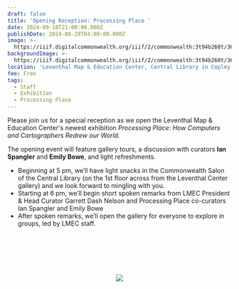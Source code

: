```yaml
---
draft: false
title: 'Opening Reception: Processing Place '
date: 2024-09-18T21:00:00.000Z
publishDate: 2024-08-28T04:00:00.000Z
image: >-
  https://iiif.digitalcommonwealth.org/iiif/2/commonwealth:3t94b260t/362,658,7828,5421/1200,/0/default.jpg
backgroundImage: >-
  https://iiif.digitalcommonwealth.org/iiif/2/commonwealth:3t94b260t/362,658,7828,5421/1200,/0/default.jpg
location: 'Leventhal Map & Education Center, Central Library in Copley Square'
fee: Free
tags:
  - Staff
  - Exhibition
  - Processing Place
---
```


Please join us for a special reception as we open the Leventhal Map & Education Center's newest exhibition *Processing Place: How Computers and Cartographers Redrew our World.*

The opening event will feature gallery tours, a discussion with curators **Ian Spangler** and **Emily Bowe**, and light refreshments.

* Beginning at 5 pm, we’ll have light snacks in the Commonwealth Salon of the Central Library (on the 1st floor across from the Leventhal Center gallery) and we look forward to mingling with you. 
* Starting at 6 pm, we’ll begin short spoken remarks from LMEC President & Head Curator Garrett Dash Nelson and Processing Place co-curators Ian Spangler and Emily Bowe
* After spoken remarks, we’ll open the gallery for everyone to explore in groups, led by LMEC staff. 


<link href="https://widgets.ticketleap.com/v2/widget.css" media="screen" rel="stylesheet" type="text/css" /><script src="https://widgets.ticketleap.com/v2/widget.js" type="text/javascript"></script><div id="tl-widget-wrapper-4fdc921d-c9d2-440d-87d0-ee54e3df14d7"><script type="text/javascript">tl_widget.update_widget("https://bplmaps.ticketleap.com/widget/v2/", "4fdc921d-c9d2-440d-87d0-ee54e3df14d7", "events=opening-reception-processing-place&accent_color=#00578c");</script><!--[if IE 6]><div style="display:none"><![endif]--><div style="width: 100%; display: table; height: 200px;"><div style="display: table-cell; vertical-align: middle; text-align: center;"><img src="https://widgets.ticketleap.com/v2/loading.gif" /></div></div><!--[if IE 6]></div><![endif]--></div><input type="hidden" id="tl-affiliate-url-4fdc921d-c9d2-440d-87d0-ee54e3df14d7" name="tl-affiliate-url-4fdc921d-c9d2-440d-87d0-ee54e3df14d7" value="https://www.ticketleap.com/solutions/sell-tickets-online?rc=WIDGET-STO"><input type="hidden" id="tl-show-event-name-4fdc921d-c9d2-440d-87d0-ee54e3df14d7" name="tl-show-event-name-4fdc921d-c9d2-440d-87d0-ee54e3df14d7" value="true"><input type="hidden" id="tl-show-event-location-4fdc921d-c9d2-440d-87d0-ee54e3df14d7" name="tl-show-event-location-4fdc921d-c9d2-440d-87d0-ee54e3df14d7" value="true"><input type="hidden" id="tl-show-event-dates-4fdc921d-c9d2-440d-87d0-ee54e3df14d7" name="tl-show-event-dates-4fdc921d-c9d2-440d-87d0-ee54e3df14d7" value="true">
